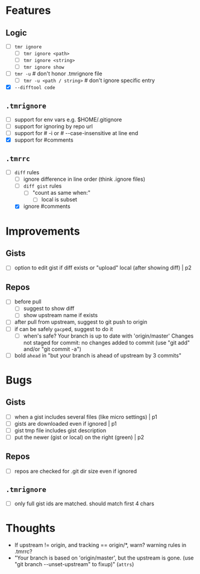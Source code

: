 # Features
## Logic
- [ ] `tmr ignore`
  - [ ] `tmr ignore <path>`
  - [ ] `tmr ignore <string>`
  - [ ] `tmr ignore show`
- [ ] `tmr -u`    # don't honor .tmrignore file
  - [ ] `tmr -u <path / string>`    # don't ignore specific entry
- [x] `--difftool code`

## `.tmrignore`
- [ ] support for env vars e.g. $HOME/.gitignore
- [ ] support for ignoring by repo url
- [ ] support for # -i or # --case-insensitive at line end
- [x] support for #comments

## `.tmrrc`
- [ ] `diff` rules
  - [ ] ignore difference in line order (think .ignore files)
  - [ ] `diff gist` rules
    - [ ] "count as same when:"
      - [ ] local is subset
  - [x] ignore #comments

# Improvements
## Gists
- [ ] option to edit gist if diff exists or "upload" local (after showing diff) | p2

## Repos
- [ ] before pull
  - [ ] suggest to show diff
  - [ ] show upstream name if exists
- [ ] after pull from upstream, suggest to git push to origin
- [ ] if can be safely `gacp`ed, suggest to do it
  - [ ] when's safe? 
        Your branch is up to date with 'origin/master'
        Changes not staged for commit:
        no changes added to commit (use "git add" and/or "git commit -a")
- [ ] bold `ahead` in "but your branch is ahead of upstream by 3 commits"

# Bugs
## Gists
- [ ] when a gist includes several files (like micro settings) | p1
- [ ] gists are downloaded even if ignored | p1
- [ ] gist tmp file includes gist description
- [ ] put the newer (gist or local) on the right (green) | p2

## Repos 
- [ ] repos are checked for .git dir size even if ignored

## `.tmrignore`
- [ ] only full gist ids are matched. should match first 4 chars
# Thoughts
- If upstream != origin, and tracking == origin/*, warn? warning rules in .tmrrc?
- "Your branch is based on 'origin/master', but the upstream is gone.
  (use "git branch --unset-upstream" to fixup)" (`attrs`)
